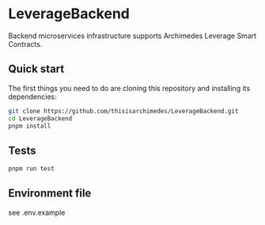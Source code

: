# LeverageBackend

Backend microservices infrastructure supports Archimedes Leverage Smart Contracts.

## Quick start

The first things you need to do are cloning this repository and installing its
dependencies:

```sh
git clone https://github.com/thisisarchimedes/LeverageBackend.git
cd LeverageBackend
pnpm install
```

## Tests

```sh
pnpm run test
```

## Environment file

see .env.example
